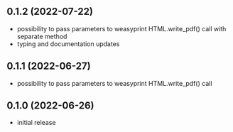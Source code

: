 ## 0.1.2 (2022-07-22)

* possibility to pass parameters to weasyprint HTML.write_pdf() call with separate method
* typing and documentation updates

## 0.1.1 (2022-06-27)

* possibility to pass parameters to weasyprint HTML.write_pdf() call

## 0.1.0 (2022-06-26)

* initial release
